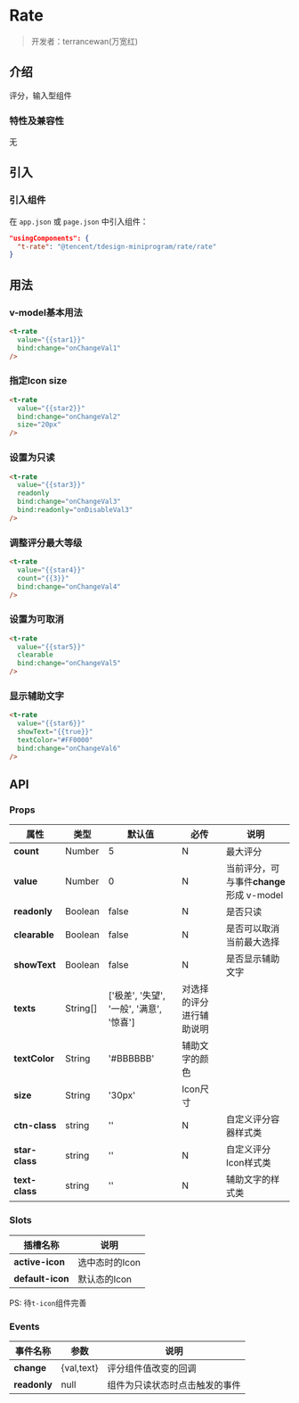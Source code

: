 # Rate

> 开发者：terrancewan(万宽红)

## 介绍

评分，输入型组件

### 特性及兼容性

无

## 引入

### 引入组件

在 `app.json` 或 `page.json` 中引入组件：

```json
"usingComponents": {
  "t-rate": "@tencent/tdesign-miniprogram/rate/rate"
}
```

## 用法

### v-model基本用法

```html
<t-rate
  value="{{star1}}"
  bind:change="onChangeVal1"
/>
```

### 指定Icon size

```html
<t-rate
  value="{{star2}}"
  bind:change="onChangeVal2"
  size="20px"
/>
```

### 设置为只读

```html
<t-rate
  value="{{star3}}"
  readonly
  bind:change="onChangeVal3"
  bind:readonly="onDisableVal3"
/>
```

### 调整评分最大等级

```html
<t-rate
  value="{{star4}}"
  count="{{3}}"
  bind:change="onChangeVal4"
/>
```

### 设置为可取消

```html
<t-rate
  value="{{star5}}"
  clearable
  bind:change="onChangeVal5"
/>
```

### 显示辅助文字

```html
<t-rate
  value="{{star6}}"
  showText="{{true}}"
  textColor="#FF0000"
  bind:change="onChangeVal6"
/>
```

## API

### Props

| 属性 | 类型| 默认值| 必传| 说明|
|-----|-----|-----|-----|-----|
|**count**|Number| 5| N| 最大评分 |
|**value** |Number | 0| N| 当前评分，可与事件**change**形成 v-model |
|**readonly** |Boolean | false| N|是否只读 |
|**clearable**|Boolean | false| N|是否可以取消当前最大选择|
|**showText** |Boolean | false| N| 是否显示辅助文字 |
|**texts**|String[]|['极差', '失望', '一般', '满意', '惊喜']|对选择的评分进行辅助说明|
|**textColor**|String|'#BBBBBB'|辅助文字的颜色|
|**size**|String|'30px'|Icon尺寸|
|**ctn-class**|string| ''|N|自定义评分容器样式类|
|**star-class**|string| ''|N|自定义评分Icon样式类|
|**text-class**|string| ''|N|辅助文字的样式类|

### Slots

| 插槽名称| 说明 |
|-------|------|
|**active-icon**|选中态时的Icon|
|**default-icon**|默认态的Icon|

PS: 待`t-icon`组件完善

### Events

| 事件名称| 参数| 说明 |
|-----|-----|-----|
|**change** | {val,text} |评分组件值改变的回调 |
|**readonly**| null |组件为只读状态时点击触发的事件|
